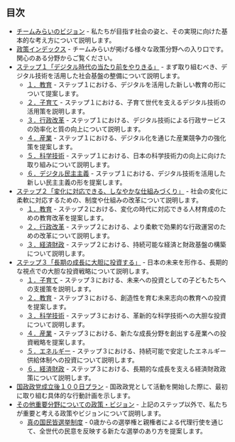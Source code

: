 ## 目次

* [チームみらいのビジョン](01_チームみらいのビジョン.md) - 私たちが目指す社会の姿と、その実現に向けた基本的な考え方について説明します。
* [政策インデックス](02_政策インデックス.md) - チームみらいが掲げる様々な政策分野への入り口です。関心のある分野からご覧ください。
* [ステップ１「デジタル時代の当たり前をやりきる」](10_ステップ１「デジタル時代の当たり前をやりきる」.md) - まず取り組むべき、デジタル技術を活用した社会基盤の整備について説明します。
  * [１．教育](11_ステップ１教育.md) - ステップ１における、デジタルを活用した新しい教育の形について提案します。
  * [２．子育て](12_ステップ１子育て.md) - ステップ１における、子育て世代を支えるデジタル技術の活用策を説明します。
  * [３．行政改革](13_ステップ１行政改革.md) - ステップ１における、デジタル技術による行政サービスの効率化と質の向上について説明します。
  * [４．産業](14_ステップ１産業.md) - ステップ１における、デジタル化を通じた産業競争力の強化策を提案します。
  * [５．科学技術](15_ステップ１科学技術.md) - ステップ１における、日本の科学技術力の向上に向けた取り組みについて説明します。
  * [６．デジタル民主主義](16_ステップ１デジタル民主主義.md) - ステップ１における、デジタル技術を活用した新しい民主主義の形を提案します。
* [ステップ２「変化に対応できる、しなやかな仕組みづくり」](20_ステップ２「変化に対応できるしなやかな仕組みづくり」.md) - 社会の変化に柔軟に対応するための、制度や仕組みの改革について説明します。
  * [１．教育](21_ステップ２教育.md) - ステップ２における、変化の時代に対応できる人材育成のための教育改革を提案します。
  * [２．行政改革](22_ステップ２行政改革.md) - ステップ２における、より柔軟で効果的な行政運営のための改革について説明します。
  * [３．経済財政](23_ステップ２経済財政.md) - ステップ２における、持続可能な経済と財政基盤の構築について説明します。
* [ステップ３「長期の成長に大胆に投資する」](30_ステップ３「長期の成長に大胆に投資する」.md) - 日本の未来を形作る、長期的な視点での大胆な投資戦略について説明します。
  * [１．子育て](31_ステップ３子育て.md) - ステップ３における、未来への投資としての子どもたちへの支援策を説明します。
  * [２．教育](32_ステップ３教育.md) - ステップ３における、創造性を育む未来志向の教育への投資を提案します。
  * [３．科学技術](33_ステップ３科学技術.md) - ステップ３における、革新的な科学技術への大胆な投資について説明します。
  * [４．産業](34_ステップ３産業.md) - ステップ３における、新たな成長分野を創出する産業への投資戦略を提案します。
  * [５．エネルギー](35_ステップ３エネルギー.md) - ステップ３における、持続可能で安定したエネルギー供給体制への投資について説明します。
  * [６．経済財政](36_ステップ３経済財政.md) - ステップ３における、長期的な成長を支える経済財政政策について説明します。
* [国政政党成立後１００日プラン](40_国政政党成立後100日プラン.md) - 国政政党として活動を開始した際に、最初に取り組む具体的な行動計画を示します。
* [その他重要分野についての政策・ビジョン](50_国政のその他重要分野.md) - 上記のステップ以外で、私たちが重要と考える政策やビジョンについて説明します。
  * [真の国民皆選挙制度](51_真の国民皆選挙制度.md) - 0歳からの選挙権と親権者による代理行使を通じて、全世代の民意を反映する新たな選挙のあり方を提案します。

